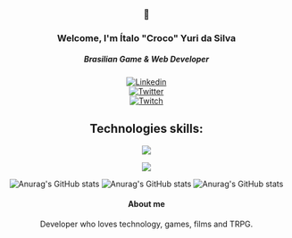 ### <center>🐊
### <Center>Welcome, I'm Ítalo "Croco" Yuri da Silva 

#####  <center><em> Brasilian Game & Web Developer </em>
<p align="center">

<center>

[![Linkedin](https://img.shields.io/badge/LinkedIn-0077B5?style=for-the-badge&logo=linkedin&logoColor=white)](https://linkedin.com/in/italoyuridasilva)
<br>
[![Twitter](https://img.shields.io/badge/Twitter-1DA1F2?style=for-the-badge&logo=twitter&logoColor=white
)](https://x.com/o_croco)
<br>
[![Twitch](https://img.shields.io/badge/Twitch-9146FF?style=for-the-badge&logo=twitch&logoColor=white
)](https://www.twitch.tv/o_croco)

</center>
<center>

## <center>Technologies skills:
<p align="center">
  <a href="https://skillicons.dev">
    <img src="https://skillicons.dev/icons?i=c,cs,cpp,js,html,css,py" />
  </a>
<p align="center">
  <a href="https://skillicons.dev">
    <img src="https://skillicons.dev/icons?i=ps,blender,ai,unity,godot,gamemakerstudio" />
  </a>
</p>



![Anurag's GitHub stats](https://github-readme-stats.vercel.app/api?username=italoys&count_private=true&show_icons=true&theme=react&rank_icon=github&border_radius=10)
![Anurag's GitHub stats](https://streak-stats.demolab.com/?user=italoys&count_private=true&theme=react&border_radius=10)
![Anurag's GitHub stats](https://github-readme-stats.vercel.app/api/top-langs/?username=italoys&hide=HTML&langs_count=8&layout=compact&theme=react&border_radius=10&size_weight=0.5&count_weight=0.5&exclude_repo=github-readme-stats)

<center>

#### About me


Developer who loves technology, games, films and TRPG.



